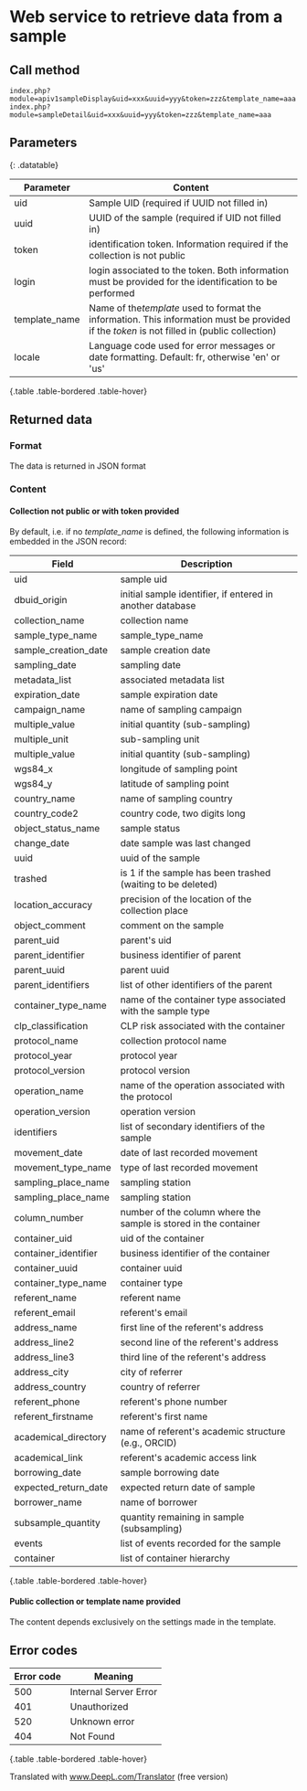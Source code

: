 # Web service to retrieve data from a sample

## Call method

~~~
index.php?module=apiv1sampleDisplay&uid=xxx&uuid=yyy&token=zzz&template_name=aaa
index.php?module=sampleDetail&uid=xxx&uuid=yyy&token=zzz&template_name=aaa
~~~

## Parameters
{: .datatable}


| Parameter     | Content                                                                                                                                     |
| --------------- | --------------------------------------------------------------------------------------------------------------------------------------------- |
| uid           | Sample UID (required if UUID not filled in)                                                                                                 |
| uuid          | UUID of the sample (required if UID not filled in)                                                                                          |
| token         | identification token. Information required if the collection is not public                                                                  |
| login         | login associated to the token. Both information must be provided for the identification to be performed                                     |
| template_name | Name of the*template* used to format the information. This information must be provided if the *token* is not filled in (public collection) |
| locale        | Language code used for error messages or date formatting. Default: fr, otherwise 'en' or 'us'                                               |

{.table .table-bordered .table-hover}

## Returned data

### Format

The data is returned in JSON format

### Content

#### Collection not public or with token provided

By default, i.e. if no *template_name* is defined, the following information is embedded in the JSON record:


| Field                | Description                                                      |
| ---------------------- | ------------------------------------------------------------------ |
| uid                  | sample uid                                                       |
| dbuid_origin         | initial sample identifier, if entered in another database        |
| collection_name      | collection name                                                  |
| sample_type_name     | sample_type_name                                                 |
| sample_creation_date | sample creation date                                             |
| sampling_date        | sampling date                                                    |
| metadata_list        | associated metadata list                                         |
| expiration_date      | sample expiration date                                           |
| campaign_name        | name of sampling campaign                                        |
| multiple_value       | initial quantity (sub-sampling)                                  |
| multiple_unit        | sub-sampling unit                                                |
| multiple_value       | initial quantity (sub-sampling)                                  |
| wgs84_x              | longitude of sampling point                                      |
| wgs84_y              | latitude of sampling point                                       |
| country_name         | name of sampling country                                         |
| country_code2        | country code, two digits long                                    |
| object_status_name   | sample status                                                    |
| change_date          | date sample was last changed                                     |
| uuid                 | uuid of the sample                                               |
| trashed              | is 1 if the sample has been trashed (waiting to be deleted)      |
| location_accuracy    | precision of the location of the collection place                |
| object_comment       | comment on the sample                                            |
| parent_uid           | parent's uid                                                     |
| parent_identifier    | business identifier of parent                                    |
| parent_uuid          | parent uuid                                                      |
| parent_identifiers   | list of other identifiers of the parent                          |
| container_type_name  | name of the container type associated with the sample type       |
| clp_classification   | CLP risk associated with the container                           |
| protocol_name        | collection protocol name                                         |
| protocol_year        | protocol year                                                    |
| protocol_version     | protocol version                                                 |
| operation_name       | name of the operation associated with the protocol               |
| operation_version    | operation version                                                |
| identifiers          | list of secondary identifiers of the sample                      |
| movement_date        | date of last recorded movement                                   |
| movement_type_name   | type of last recorded movement                                   |
| sampling_place_name  | sampling station                                                 |
| sampling_place_name  | sampling station                                                 |
| column_number        | number of the column where the sample is stored in the container |
| container_uid        | uid of the container                                             |
| container_identifier | business identifier of the container                             |
| container_uuid       | container uuid                                                   |
| container_type_name  | container type                                                   |
| referent_name        | referent name                                                    |
| referent_email       | referent's email                                                 |
| address_name         | first line of the referent's address                             |
| address_line2        | second line of the referent's address                            |
| address_line3        | third line of the referent's address                             |
| address_city         | city of referrer                                                 |
| address_country      | country of referrer                                              |
| referent_phone       | referent's phone number                                          |
| referent_firstname   | referent's first name                                            |
| academical_directory | name of referent's academic structure (e.g., ORCID)              |
| academical_link      | referent's academic access link                                  |
| borrowing_date       | sample borrowing date                                            |
| expected_return_date | expected return date of sample                                   |
| borrower_name        | name of borrower                                                 |
| subsample_quantity   | quantity remaining in sample (subsampling)                       |
| events               | list of events recorded for the sample                           |
| container            | list of container hierarchy                                      |

{.table .table-bordered .table-hover}

#### Public collection or template name provided

The content depends exclusively on the settings made in the template.

## Error codes


| Error code | Meaning               |
| ------------ | ----------------------- |
| 500        | Internal Server Error |
| 401        | Unauthorized          |
| 520        | Unknown error         |
| 404        | Not Found             |

{.table .table-bordered .table-hover}

Translated with www.DeepL.com/Translator (free version)
